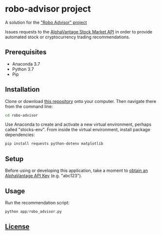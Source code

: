 # robo-advisor project

A solution for the ["Robo Advisor" project](https://github.com/prof-rossetti/intro-to-python/blob/master/projects/robo-advisor/README.md)

Issues requests to the [AlphaVantage Stock Market API](alphavantage.co/) in order to provide automated stock or cryptocurrency trading recommendations.

## Prerequisites

+ Anaconda 3.7
+ Python 3.7
+ Pip

## Installation
Clone or download [this repository](https://github.com/sma299/robo-advisor) onto your computer. Then navigate there from the command line:

```sh
cd robo-advisor
```
Use Anaconda to create and activate a new virtual environment, perhaps called "stocks-env". From inside the virtual environment, install package dependencies:

```sh
pip install requests python-dotenv matplotlib
```

## Setup

Before using or developing this application, take a moment to [obtain an AlphaVantage API Key](https://alphavantage.co/support/#api-key) (e.g. "abc123").


## Usage
 
Run the recommendation script:

```py
python app/robo_advisor.py
```

## [License](/LICENSE.md)
